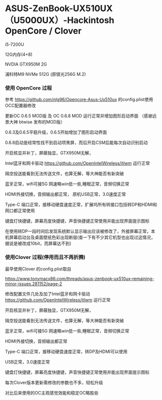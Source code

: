 # ASUS-ZenBook-UX510UX（U5000UX）-Hackintosh OpenCore / Clover

i5-7200U

12G内存(4+8)

NVDIA GTX950M 2G

浦科特M9 NVMe 512G (原镁光256G M.2)


### 使用 OpenCore 过程

参考 https://github.com/nlg96/Opencore-Asus-Ux510ux 的config.plist使用OCC配置器修改

更新OC 0.6.5 MOD版 及 OC 0.6.8 MOD 运行正常并增加图形启动界面 （感谢远景大神 btwise 发布的MOD版）

0.6.3及0.6.5平稳升级，0.6.5开始增加了图形启动界面

0.6.8启动是经常性找不到启动项黑屏，而后开启CSM后能每次自动识别启动

开启核显并补丁，屏蔽独显，GTX950M无解，

Intel蓝牙和网卡驱动 https://github.com/OpenIntelWireless/itlwm 运行正常

隔空投送能看到无法传送文件，也算无解，等大神能否有新突破

蓝牙正常，wifi可接5G 网速略win低一些,睡眠正常，音频切换正常

HDMI外接切换，音频输出都正常， 原机USB正常，3.0速度正常

Type-C 端口正常，接移动硬盘速度正常，扩展坞所有转接口包括转DP和HDMI和网口都正常使用

键盘灯快捷键，屏幕亮度快捷键，声音快捷键正常使用并能出现界面提示图标

在使用转DP一段时间后发现系统默认显示输出应该被修改了，外接屏幕正常，本机屏幕启动台及桌面壁纸色彩出现断层(查一下有不少其它机型也出现过这情况，据说是被改成10bit，而屏幕达不到)



### 使用Clover 过程(停用而且不再折腾)

最早使用Clover 的config.plist取自

https://www.tonymacx86.com/threads/asus-zenbook-ux510ux-remaining-minor-issues.281152/page-2 

修改配置文件几处及加了Intel蓝牙和网卡驱动 https://github.com/OpenIntelWireless/itlwm 运行正常

开启核显并补丁，屏蔽独显，GTX950M无解，

隔空投送能看到无法传送文件，也算无解，等大神能否有新突破

蓝牙正常，wifi可接5G 网速略win低一些,睡眠正常，音频切换正常

HDMI外接切换，音频输出都正常

Type-C 端口正常，接移动硬盘速度正常，转DP及HDMI可以使用

USB正常，3.0速度正常

键盘灯快捷键，屏幕亮度快捷键，声音快捷键正常使用并能出现界面提示图标

每次Clover版本更新需修改的参数也不多，轻松升级

对比后来使用的OC主观感觉效能和稳定OC略胜些

